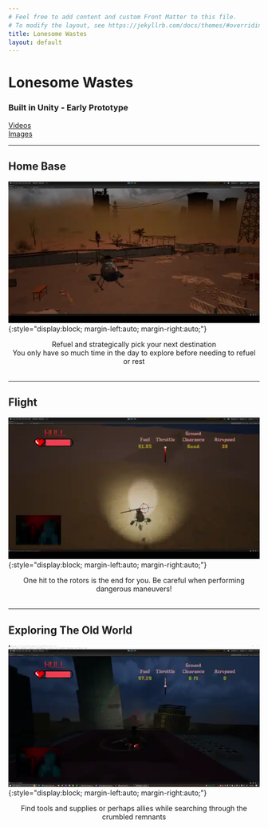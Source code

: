 ```yaml
---
# Feel free to add content and custom Front Matter to this file.
# To modify the layout, see https://jekyllrb.com/docs/themes/#overriding-theme-defaults
title: Lonesome Wastes
layout: default
---
```

# Lonesome Wastes
### Built in Unity - Early Prototype

[Videos](/lonesome_wastes/lw_videos)<br>
[Images](/lonesome_wastes/lw_images)

---
## Home Base
![LW_media](../assets/media/webp/base_pan_60_fps_large.webp){:style="display:block; margin-left:auto; margin-right:auto;"}
<center>Refuel and strategically pick your next destination</center>
<center>You only have so much time in the day to explore before needing to refuel or rest</center>
<br>

---

## Flight
![LW_media](../assets/media/webp/heli_crash_large.webp){:style="display:block; margin-left:auto; margin-right:auto;"}
<center>One hit to the rotors is the end for you. Be careful when performing dangerous maneuvers!</center>
<br>

---

## Exploring The Old World
![LW_media](../assets/media/webp/LW_heli_takeoff_building.webp){:style="display:block; margin-left:auto; margin-right:auto;"}
<center>Find tools and supplies or perhaps allies while searching through the crumbled remnants</center>